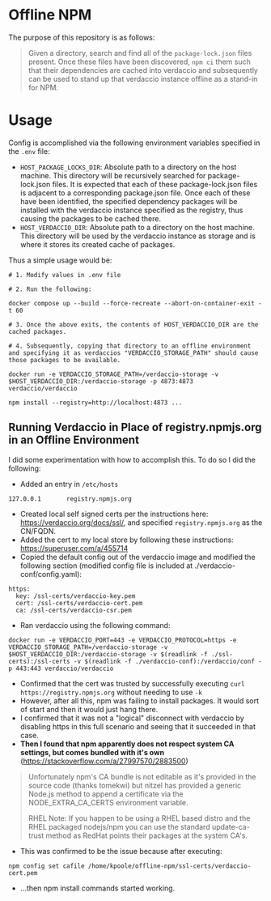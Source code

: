 # Offline NPM

The purpose of this repository is as follows:

> Given a directory, search and find all of the `package-lock.json` files present. Once these files have been discovered, `npm ci` them such that their dependencies are cached into verdaccio and subsequently can be used to stand up that verdaccio instance offline as a stand-in for NPM.

# Usage

Config is accomplished via the following environment variables specified in the `.env` file:
* `HOST_PACKAGE_LOCKS_DIR`: Absolute path to a directory on the host machine. This directory will be recursively searched for package-lock.json files. It is expected that each of these package-lock.json files is adjacent to a corresponding package.json file. Once each of these have been identified, the specified dependency packages will be installed with the verdaccio instance specified as the registry, thus causing the packages to be cached there.
* `HOST_VERDACCIO_DIR`: Absolute path to a directory on the host machine. This directory will be used by the verdaccio instance as storage and is where it stores its created cache of packages.

Thus a simple usage would be:
```
# 1. Modify values in .env file

# 2. Run the following:

docker compose up --build --force-recreate --abort-on-container-exit -t 60

# 3. Once the above exits, the contents of HOST_VERDACCIO_DIR are the cached packages.

# 4. Subsequently, copying that directory to an offline environment and specifying it as verdaccios "VERDACCIO_STORAGE_PATH" should cause those packages to be available.

docker run -e VERDACCIO_STORAGE_PATH=/verdaccio-storage -v $HOST_VERDACCIO_DIR:/verdaccio-storage -p 4873:4873 verdaccio/verdaccio

npm install --registry=http://localhost:4873 ...
```

## Running Verdaccio in Place of registry.npmjs.org in an Offline Environment

I did some experimentation with how to accomplish this. To do so I did the following:
* Added an entry in `/etc/hosts`
```
127.0.0.1       registry.npmjs.org
```
* Created local self signed certs per the instructions here: https://verdaccio.org/docs/ssl/, and specified `registry.npmjs.org` as the CN/FQDN.
* Added the cert to my local store by following these instructions: https://superuser.com/a/455714
* Copied the default config out of the verdaccio image and modified the following section (modified config file is included at ./verdaccio-conf/config.yaml):
```
https:
  key: /ssl-certs/verdaccio-key.pem
  cert: /ssl-certs/verdaccio-cert.pem
  ca: /ssl-certs/verdaccio-csr.pem
```
* Ran verdaccio using the following command:
```
docker run -e VERDACCIO_PORT=443 -e VERDACCIO_PROTOCOL=https -e VERDACCIO_STORAGE_PATH=/verdaccio-storage -v $HOST_VERDACCIO_DIR:/verdaccio-storage -v $(readlink -f ./ssl-certs):/ssl-certs -v $(readlink -f ./verdaccio-conf):/verdaccio/conf -p 443:443 verdaccio/verdaccio
```
* Confirmed that the cert was trusted by successfully executing `curl https://registry.npmjs.org` without needing to use `-k`
* However, after all this, npm was failing to install packages. It would sort of start and then it would just hang there.
* I confirmed that it was not a "logical" disconnect with verdaccio by disabling https in this full scenario and seeing that it succeeded in that case.
* **Then I found that npm apparently does not respect system CA settings, but comes bundled with it's own** (https://stackoverflow.com/a/27997570/2883500)

> Unfortunately npm's CA bundle is not editable as it's provided in the source code (thanks tomekwi) but nitzel has provided a generic Node.js method to append a certificate via the NODE_EXTRA_CA_CERTS environment variable.
>
> RHEL Note: If you happen to be using a RHEL based distro and the RHEL packaged nodejs/npm you can use the standard update-ca-trust method as RedHat points their packages at the system CA's.

* This was confirmed to be the issue because after executing:
```
npm config set cafile /home/kpoole/offline-npm/ssl-certs/verdaccio-cert.pem
```
* ...then npm install commands started working.